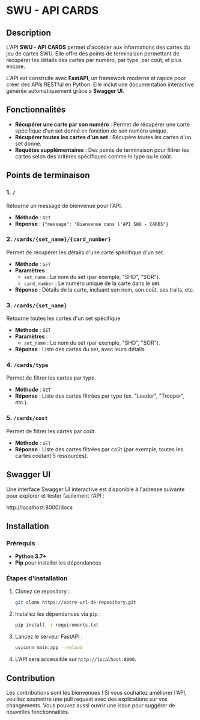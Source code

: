 # SWU - API CARDS

## Description

L'API **SWU - API CARDS** permet d'accéder aux informations des cartes du jeu de cartes SWU.
Elle offre des points de terminaison permettant de récupérer les détails des cartes par numéro, par type, par coût, et plus encore.

L'API est construite avec **FastAPI**, un framework moderne et rapide pour créer des APIs RESTful en Python. 
Elle inclut une documentation interactive générée automatiquement grâce à **Swagger UI**.

## Fonctionnalités

- **Récupérer une carte par son numéro** : Permet de récupérer une carte spécifique d'un set donné en fonction de son numéro unique.
- **Récupérer toutes les cartes d'un set** : Récupère toutes les cartes d'un set donné.
- **Requêtes supplémentaires** : Des points de terminaison pour filtrer les cartes selon des critères spécifiques comme le type ou le coût.

## Points de terminaison

### 1. `/`

Retourne un message de bienvenue pour l'API.

- **Méthode** : `GET`
- **Réponse** : `{"message": "Bienvenue dans l'API SWU - CARDS"}`

### 2. `/cards/{set_name}/{card_number}`

Permet de récupérer les détails d'une carte spécifique d'un set.

- **Méthode** : `GET`
- **Paramètres** :
  - `set_name` : Le nom du set (par exemple, "SHD", "SOR").
  - `card_number` : Le numéro unique de la carte dans le set.
- **Réponse** : Détails de la carte, incluant son nom, son coût, ses traits, etc.

### 3. `/cards/{set_name}`

Retourne toutes les cartes d'un set spécifique.

- **Méthode** : `GET`
- **Paramètres** :
  - `set_name` : Le nom du set (par exemple, "SHD", "SOR").
- **Réponse** : Liste des cartes du set, avec leurs détails.

### 4. `/cards/type`

Permet de filtrer les cartes par type.

- **Méthode** : `GET`
- **Réponse** : Liste des cartes filtrées par type (ex. "Leader", "Trooper", etc.).

### 5. `/cards/cost`

Permet de filtrer les cartes par coût.

- **Méthode** : `GET`
- **Réponse** : Liste des cartes filtrées par coût (par exemple, toutes les cartes coûtant 5 ressources).

## Swagger UI

Une interface Swagger UI interactive est disponible à l'adresse suivante pour explorer et tester facilement l'API :

http://localhost:8000/docs


## Installation

### Prérequis

- **Python 3.7+**
- **Pip** pour installer les dépendances

### Étapes d'installation

1. Clonez ce repository :

    ```bash
    git clone https://votre-url-de-repository.git
    ```

2. Installez les dépendances via `pip` :

    ```bash
    pip install -r requirements.txt
    ```

3. Lancez le serveur FastAPI :

    ```bash
    uvicorn main:app --reload
    ```

4. L'API sera accessible sur `http://localhost:8000`.

## Contribution

Les contributions sont les bienvenues ! Si vous souhaitez améliorer l'API, veuillez soumettre une pull request avec des explications sur vos changements. Vous pouvez aussi ouvrir une issue pour suggérer de nouvelles fonctionnalités.

